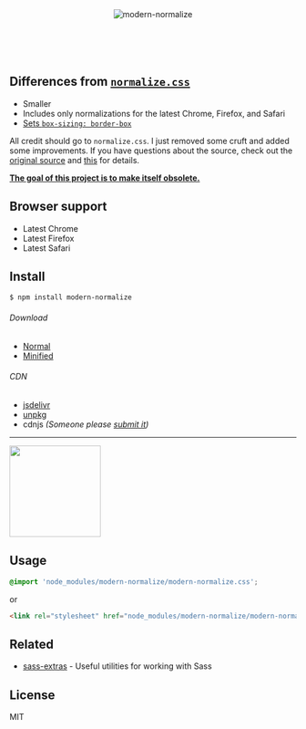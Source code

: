 <div align="center">
	<img src="https://rawgit.com/sindresorhus/modern-normalize/master/media/logo.svg" alt="modern-normalize">
	<br>
	<br>
	<br>
	<br>
	<br>
</div>


## Differences from [`normalize.css`](https://github.com/necolas/normalize.css)

- Smaller
- Includes only normalizations for the latest Chrome, Firefox, and Safari
- [Sets `box-sizing: border-box`](https://www.paulirish.com/2012/box-sizing-border-box-ftw/)

All credit should go to `normalize.css`. I just removed some cruft and added some improvements. If you have questions about the source, check out the [original source](https://github.com/necolas/normalize.css/blame/master/normalize.css) and [this](https://github.com/necolas/normalize.css#extended-details-and-known-issues) for details.

[**The goal of this project is to make itself obsolete.**](https://github.com/sindresorhus/modern-normalize/issues/2)


## Browser support

- Latest Chrome
- Latest Firefox
- Latest Safari


## Install

```
$ npm install modern-normalize
```

###### Download

- [Normal](https://cdn.jsdelivr.net/npm/modern-normalize/modern-normalize.css)
- [Minified](https://cdn.jsdelivr.net/npm/modern-normalize/modern-normalize.min.css)

###### CDN

- [jsdelivr](https://www.jsdelivr.com/package/npm/modern-normalize)
- [unpkg](https://unpkg.com/modern-normalize)
- cdnjs *(Someone please [submit it](https://github.com/cdnjs/cdnjs))*

---

<a href="https://www.patreon.com/sindresorhus">
	<img src="https://c5.patreon.com/external/logo/become_a_patron_button@2x.png" width="160">
</a>


## Usage

```css
@import 'node_modules/modern-normalize/modern-normalize.css';
```

or

```html
<link rel="stylesheet" href="node_modules/modern-normalize/modern-normalize.css">
```


## Related

- [sass-extras](https://github.com/sindresorhus/sass-extras) - Useful utilities for working with Sass


## License

MIT
